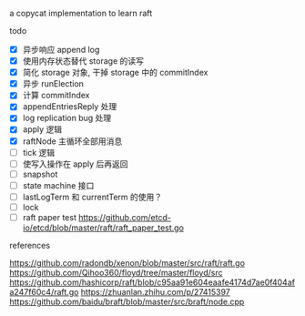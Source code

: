 a copycat implementation to learn raft

todo

- [x] 异步响应 append log
- [x] 使用内存状态替代 storage 的读写
- [x] 简化 storage 对象, 干掉 storage 中的 commitIndex
- [x] 异步 runElection
- [x] 计算 commitIndex
- [x] appendEntriesReply 处理
- [x] log replication bug 处理
- [x] apply 逻辑
- [x] raftNode 主循环全部用消息
- [ ] tick 逻辑
- [ ] 使写入操作在 apply 后再返回
- [ ] snapshot
- [ ] state machine 接口
- [ ] lastLogTerm 和 currentTerm 的使用？
- [ ] lock
- [ ] raft paper test https://github.com/etcd-io/etcd/blob/master/raft/raft_paper_test.go

references

https://github.com/radondb/xenon/blob/master/src/raft/raft.go
https://github.com/Qihoo360/floyd/tree/master/floyd/src
https://github.com/hashicorp/raft/blob/c95aa91e604eaafe4174d7ae0f404afa247f60c4/raft.go
https://zhuanlan.zhihu.com/p/27415397
https://github.com/baidu/braft/blob/master/src/braft/node.cpp
